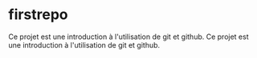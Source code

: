 # firstrepo

Ce projet est une introduction à l'utilisation de git et github. 
Ce projet est une introduction à l'utilisation de git et github. 